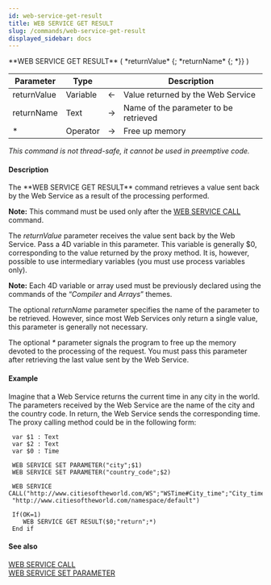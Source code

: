 ```yaml
---
id: web-service-get-result
title: WEB SERVICE GET RESULT
slug: /commands/web-service-get-result
displayed_sidebar: docs
---
```


<!--REF #_command_.WEB SERVICE GET RESULT.Syntax-->**WEB SERVICE GET RESULT** ( *returnValue* {; *returnName* {; *}} )<!-- END REF-->
<!--REF #_command_.WEB SERVICE GET RESULT.Params-->
| Parameter | Type |  | Description |
| --- | --- | --- | --- |
| returnValue | Variable | &#8592; | Value returned by the Web Service |
| returnName | Text | &#8594;  | Name of the parameter to be retrieved |
| * | Operator |  &#8594;  | Free up memory |

<!-- END REF-->

*This command is not thread-safe, it cannot be used in preemptive code.*


#### Description 

<!--REF #_command_.WEB SERVICE GET RESULT.Summary-->The **WEB SERVICE GET RESULT** command retrieves a value sent back by the Web Service as a result of the processing performed.<!-- END REF--> 

**Note:** This command must be used only after the [WEB SERVICE CALL](web-service-call.md) command. 

The *returnValue* parameter receives the value sent back by the Web Service. Pass a 4D variable in this parameter. This variable is generally $0, corresponding to the value returned by the proxy method. It is, however, possible to use intermediary variables (you must use process variables only). 

**Note:** Each 4D variable or array used must be previously declared using the commands of the “*Compiler* and *Arrays*” themes.

The optional *returnName* parameter specifies the name of the parameter to be retrieved. However, since most Web Services only return a single value, this parameter is generally not necessary. 

The optional *\** parameter signals the program to free up the memory devoted to the processing of the request. You must pass this parameter after retrieving the last value sent by the Web Service.

#### Example 

Imagine that a Web Service returns the current time in any city in the world. The parameters received by the Web Service are the name of the city and the country code. In return, the Web Service sends the corresponding time. The proxy calling method could be in the following form:

```4d
 var $1 : Text
 var $2 : Text
 var $0 : Time
 
 WEB SERVICE SET PARAMETER("city";$1)
 WEB SERVICE SET PARAMETER("country_code";$2)
 
 WEB SERVICE CALL("http://www.citiesoftheworld.com/WS";"WSTime#City_time";"City_time";\
 "http://www.citiesoftheworld.com/namespace/default")
 
 If(OK=1)
    WEB SERVICE GET RESULT($0;"return";*)
 End if
```

#### See also 

[WEB SERVICE CALL](web-service-call.md)  
[WEB SERVICE SET PARAMETER](web-service-set-parameter.md)  